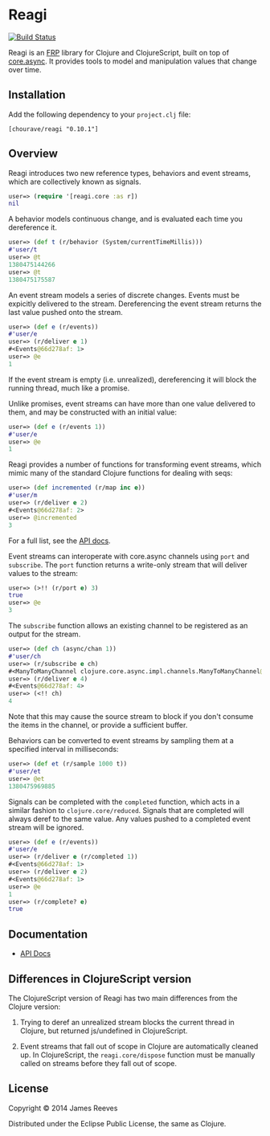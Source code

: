 # Reagi

[![Build Status](https://travis-ci.org/weavejester/reagi.png?branch=master)](https://travis-ci.org/weavejester/reagi)

Reagi is an [FRP][1] library for Clojure and ClojureScript, built on
top of [core.async][2]. It provides tools to model and manipulation
values that change over time.

[1]: http://en.wikipedia.org/wiki/Functional_reactive_programming
[2]: https://github.com/clojure/core.async

## Installation

Add the following dependency to your `project.clj` file:

    [chourave/reagi "0.10.1"]

## Overview

Reagi introduces two new reference types, behaviors and event streams,
which are collectively known as signals.

```clojure
user=> (require '[reagi.core :as r])
nil
```

A behavior models continuous change, and is evaluated each time you
dereference it.

```clojure
user=> (def t (r/behavior (System/currentTimeMillis)))
#'user/t
user=> @t
1380475144266
user=> @t
1380475175587
```

An event stream models a series of discrete changes. Events must be
expicitly delivered to the stream. Dereferencing the event stream
returns the last value pushed onto the stream.

```clojure
user=> (def e (r/events))
#'user/e
user=> (r/deliver e 1)
#<Events@66d278af: 1>
user=> @e
1
```

If the event stream is empty (i.e. unrealized), dereferencing it will
block the running thread, much like a promise.

Unlike promises, event streams can have more than one value delivered
to them, and may be constructed with an initial value:

```clojure
user=> (def e (r/events 1))
#'user/e
user=> @e
1
```

Reagi provides a number of functions for transforming event streams,
which mimic many of the standard Clojure functions for dealing with
seqs:

```clojure
user=> (def incremented (r/map inc e))
#'user/m
user=> (r/deliver e 2)
#<Events@66d278af: 2>
user=> @incremented
3
```

For a full list, see the [API docs](http://weavejester.github.io/reagi/reagi.core.html).

Event streams can interoperate with core.async channels using `port`
and `subscribe`. The `port` function returns a write-only stream that
will deliver values to the stream:

```clojure
user=> (>!! (r/port e) 3)
true
user=> @e
3
```

The `subscribe` function allows an existing channel to be registered
as an output for the stream.

```clojure
user=> (def ch (async/chan 1))
#'user/ch
user=> (r/subscribe e ch)
#<ManyToManyChannel clojure.core.async.impl.channels.ManyToManyChannel@3b4df45f>
user=> (r/deliver e 4)
#<Events@66d278af: 4>
user=> (<!! ch)
4
```

Note that this may cause the source stream to block if you don't
consume the items in the channel, or provide a sufficient buffer.

Behaviors can be converted to event streams by sampling them at a
specified interval in milliseconds:

```clojure
user=> (def et (r/sample 1000 t))
#'user/et
user=> @et
1380475969885
```

Signals can be completed with the `completed` function, which acts in
a similar fashion to `clojure.core/reduced`. Signals that are
completed will always deref to the same value. Any values pushed to a
completed event stream will be ignored.

```clojure
user=> (def e (r/events))
#'user/e
user=> (r/deliver e (r/completed 1))
#<Events@66d278af: 1>
user=> (r/deliver e 2)
#<Events@66d278af: 1>
user=> @e
1
user=> (r/complete? e)
true
```


## Documentation

* [API Docs](http://weavejester.github.io/reagi/reagi.core.html)


## Differences in ClojureScript version

The ClojureScript version of Reagi has two main differences from the
Clojure version:

1. Trying to deref an unrealized stream blocks the current thread in
   Clojure, but returned js/undefined in ClojureScript.

2. Event streams that fall out of scope in Clojure are automatically
   cleaned up. In ClojureScript, the `reagi.core/dispose` function
   must be manually called on streams before they fall out of scope.


## License

Copyright © 2014 James Reeves

Distributed under the Eclipse Public License, the same as Clojure.
